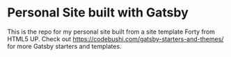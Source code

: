 # Personal Site built with Gatsby

This is the repo for my personal site built from a site template Forty from HTML5 UP. Check out https://codebushi.com/gatsby-starters-and-themes/ for more Gatsby starters and templates.